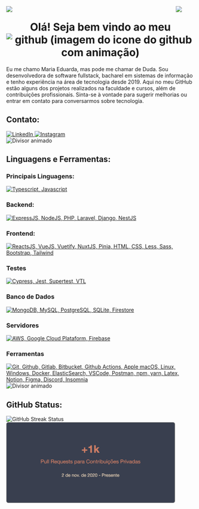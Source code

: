 <img align="left" src="https://user-images.githubusercontent.com/65187002/144930161-2f783401-8d27-4fdf-a2f7-cc0ba32f1f1f.gif" width="10%" />
<img align="right" src="https://user-images.githubusercontent.com/65187002/144930161-2f783401-8d27-4fdf-a2f7-cc0ba32f1f1f.gif" width="10%" />

<h1 align="center">
  Olá! Seja bem vindo ao meu
  <img src="https://techstack-generator.vercel.app/github-icon.svg" alt="github (imagem do icone do github com animação)" title="github" width="50" height="50" />
</h1>

<p>
  Eu me chamo Maria Eduarda, mas pode me chamar de Duda. Sou desenvolvedora de software fullstack, bacharel em sistemas de informação e tenho experiência na área de tecnologia desde 2019. Aqui no meu GitHub estão alguns dos projetos realizados na faculdade e cursos, além de contribuições profissionais. Sinta-se à vontade para sugerir melhorias ou entrar em contato para conversarmos sobre tecnologia.
</p>

<h2>Contato:</h2>
<div>
  <a href="https://linkedin.com/in/maria-eduarda-neves-correia">
    <img src="https://cdn-icons-png.flaticon.com/512/174/174857.png" alt="LinkedIn" title="LinkedIn" height="30" width="30" />
  </a>
  <a href="https://instagram.com/maria.eduardanc">
    <img src="https://cdn-icons-png.flaticon.com/512/2111/2111463.png" alt="Instagram" title="Instagram" height="30" width="30" />
  </a>
</div>

<img src="https://i.imgur.com/dBaSKWF.gif" height="20" width="100%" alt="Divisor animado">

<h2>Linguagens e Ferramentas:</h2>

<h3>Principais Linguagens:</h3>
<div>
  <a href="https://skillicons.dev">
    <img src="https://skillicons.dev/icons?i=ts,js&perline=6" title="Typescript, Javascript" />
  </a>
</div>

<h3>Backend:</h3>
<div>
  <a href="https://skillicons.dev">
    <img src="https://skillicons.dev/icons?i=express,nodejs,php,laravel,django,nestjs&perline=6" title="ExpressJS, NodeJS, PHP, Laravel, Django, NestJS" />
  </a>
</div>

<h3>Frontend:</h3>
<div>
  <a href="https://skillicons.dev">
    <img src="https://skillicons.dev/icons?i=react,vue,vuetify,nuxtjs,pinia,html,css,less,sass,bootstrap,tailwind&perline=6" title="ReactsJS, VueJS, Vuetify, NuxtJS, Pinia, HTML, CSS, Less, Sass, Bootstrap, Tailwind" />
  </a>
</div>

<h3>Testes</h3>
<div>
  <a href="https://skillicons.dev">
    <img src="https://skillicons.dev/icons?i=cypress,jest&perline=6" title="Cypress, Jest, Supertest, VTL" />
  </a>
</div>

<h3>Banco de Dados</h3>
<div>
  <a href="https://skillicons.dev">
    <img src="https://skillicons.dev/icons?i=mongodb,mysql,postgresql,sqlite&perline=6" title="MongoDB, MySQL, PostgreSQL, SQLite, Firestore" />
  </a>
</div>

<h3>Servidores</h3>
<div>
  <a href="https://skillicons.dev">
    <img src="https://skillicons.dev/icons?i=aws,gcp,firebase&perline=6" title="AWS, Google Cloud Plataform, Firebase" />
  </a>
</div>

<h3>Ferramentas</h3>
<div>
  <a href="https://skillicons.dev">
    <img src="https://skillicons.dev/icons?i=git,github,gitlab,bitbucket,githubactions,apple,linux,windows,docker,elasticsearch,vscode,postman,npm,yarn,latex,notion,figma,discord&perline=6" title="Git, Github, Gitlab, Bitbucket, Github Actions, Apple macOS, Linux, Windows, Docker, ElasticSearch, VSCode, Postman, npm, yarn, Latex, Notion, Figma, Discord, Insomnia" />
  </a>
</div>

<img src="https://i.imgur.com/dBaSKWF.gif" height="20" width="100%" alt="Divisor animado">

<h2>GitHub Status:</h2>
<img src="https://streak-stats.demolab.com?user=mariaaenc&theme=calm&locale=pt_BR&exclude_days=Sun%2CSat" alt="GitHub Streak Status" title="GitHub Streak Status" width="450px" />
<img src="./PrivateContribution.png" width="450px" style="border: 1px solid grey; border-radius: 5px; background-color:#373F51;" />
